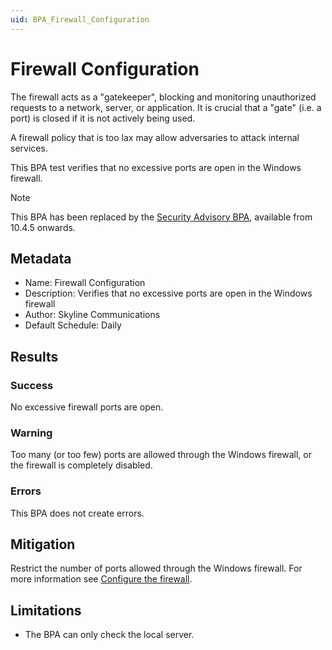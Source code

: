 ```yaml
---
uid: BPA_Firewall_Configuration
---
```


# Firewall Configuration

The firewall acts as a "gatekeeper", blocking and monitoring unauthorized requests to a network, server, or application. It is crucial that a "gate" (i.e. a port) is closed if it is not actively being used.

A firewall policy that is too lax may allow adversaries to attack internal services.

This BPA test verifies that no excessive ports are open in the Windows firewall.

> [!NOTE]
> This BPA has been replaced by the [Security Advisory BPA](xref:BPA_Security_Advisory), available from 10.4.5 onwards.

## Metadata

- Name: Firewall Configuration
- Description: Verifies that no excessive ports are open in the Windows firewall
- Author: Skyline Communications
- Default Schedule: Daily

## Results

### Success

No excessive firewall ports are open.

### Warning

Too many (or too few) ports are allowed through the Windows firewall, or the firewall is completely disabled.

### Errors

This BPA does not create errors.

## Mitigation

Restrict the number of ports allowed through the Windows firewall. For more information see [Configure the firewall](xref:DataMiner_hardening_guide#configure-the-firewall).

## Limitations

- The BPA can only check the local server.
